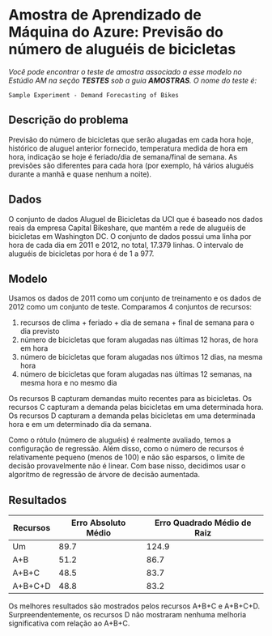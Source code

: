<properties title="Azure Machine Learning Sample: Prediction of the number of bike rentals" pageTitle="Machine Learning Sample: Prediction of bike rentals | Azure" description="A sample Azure Machine Learning experiment to develop a regression model that predicts the number of bike rentals hourly." metaKeywords="" services="" solutions="" documentationCenter="" authors="garye" videoId="" scriptId="" />

<tags ms.service="machine-learning" ms.workload="tbd" ms.tgt_pltfrm="na" ms.devlang="na" ms.topic="article" ms.date="01/01/1900" ms.author="garye" />

# Amostra de Aprendizado de Máquina do Azure: Previsão do número de aluguéis de bicicletas

<em>Você pode encontrar o teste de amostra associado a esse modelo no Estúdio AM na seção **TESTES** sob a guia **AMOSTRAS**. O nome do teste é:</em>

    Sample Experiment - Demand Forecasting of Bikes

## Descrição do problema

Previsão do número de bicicletas que serão alugadas em cada hora hoje, histórico de aluguel anterior fornecido, temperatura medida de hora em hora, indicação se hoje é feriado/dia de semana/final de semana. As previsões são diferentes para cada hora (por exemplo,
 há vários aluguéis durante a manhã e quase nenhum a noite).

## Dados

O conjunto de dados Aluguel de Bicicletas da UCI que é baseado nos dados reais da empresa Capital Bikeshare, que mantém a rede de aluguéis de bicicletas em Washington DC. O conjunto de dados possui uma linha por hora de cada dia em 2011 e 2012, no total, 17.379 linhas. O intervalo de aluguéis de bicicletas por hora é de 1 a 977.

## Modelo

Usamos os dados de 2011 como um conjunto de treinamento e os dados de 2012 como um conjunto de teste. Comparamos 4 conjuntos de recursos:

1.  recursos de clima + feriado + dia de semana + final de semana para o dia previsto
2.  número de bicicletas que foram alugadas nas últimas 12 horas, de hora em hora
3.  número de bicicletas que foram alugadas nos últimos 12 dias, na mesma hora
4.  número de bicicletas que foram alugadas nas últimas 12 semanas, na mesma hora e no mesmo dia

Os recursos B capturam demandas muito recentes para as bicicletas. Os recursos C capturam a demanda pelas bicicletas em uma determinada hora. Os recursos D capturam a demanda pelas bicicletas em uma determinada hora e em um determinado dia da semana.

Como o rótulo (número de aluguéis) é realmente avaliado, temos a configuração de regressão. Além disso, como o número de recursos é relativamente pequeno (menos de 100) e não são esparsos, o limite de decisão provavelmente não é linear. Com base nisso, decidimos usar o algoritmo de regressão de árvore de decisão aumentada.

## Resultados

| Recursos | Erro Absoluto Médio | Erro Quadrado Médio de Raiz |
|----------|---------------------|-----------------------------|
| Um       | 89.7                | 124.9                       |
| A+B      | 51.2                | 86.7                        |
| A+B+C    | 48.5                | 83.7                        |
| A+B+C+D  | 48.8                | 83.2                        |

</table>
Os melhores resultados são mostrados pelos recursos A+B+C e A+B+C+D. Surpreendentemente, os recursos D não mostraram nenhuma melhoria significativa com relação ao A+B+C.

